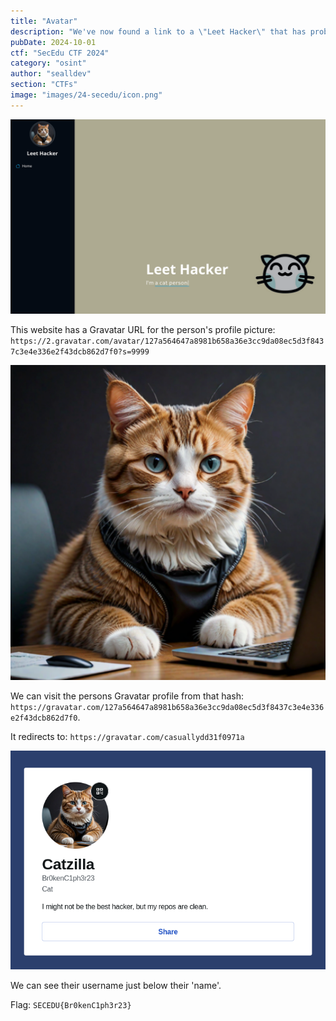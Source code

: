 ```yaml
---
title: "Avatar"
description: "We've now found a link to a \"Leet Hacker\" that has probed ORG-B systems a bit. Can you find their alias?\n\n`http://ec2-54-79-58-135.ap-southeast-2.compute.amazonaws.com`"
pubDate: 2024-10-01
ctf: "SecEdu CTF 2024"
category: "osint"
author: "sealldev"
section: "CTFs"
image: "images/24-secedu/icon.png"
---
```




![website.png](images/24-secedu/website.png)

This website has a Gravatar URL for the person's profile picture: `https://2.gravatar.com/avatar/127a564647a8981b658a36e3cc9da08ec5d3f8437c3e4e336e2f43dcb862d7f0?s=9999`

![c1pherpfp.png](images/24-secedu/c1pherpfp.png)

We can visit the persons Gravatar profile from that hash: `https://gravatar.com/127a564647a8981b658a36e3cc9da08ec5d3f8437c3e4e336e2f43dcb862d7f0`.

It redirects to: `https://gravatar.com/casuallydd31f0971a`

![gravatarprof.png](images/24-secedu/gravatarprof.png)

We can see their username just below their 'name'.

Flag: `SECEDU{Br0kenC1ph3r23}`